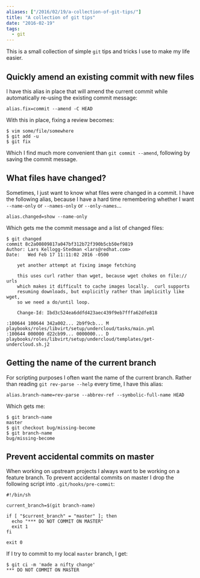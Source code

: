 ```yaml
---
aliases: ["/2016/02/19/a-collection-of-git-tips/"]
title: "A collection of git tips"
date: "2016-02-19"
tags:
  - git
---
```


This is a small collection of simple `git` tips and tricks I use to
make my life easier.

## Quickly amend an existing commit with new files

I have this alias in place that will amend the current commit while
automatically re-using the existing commit message:

    alias.fix=commit --amend -C HEAD

With this in place, fixing a review becomes:

    $ vim some/file/somewhere
    $ git add -u
    $ git fix

Which I find much more convenient than `git commit --amend`, following
by saving the commit message.

## What files have changed?

Sometimes, I just want to know what files were changed in a commit.  I
have the following alias, because I have a hard time remembering
whether I want `--name-only` or `--names-only` or `--only-names`...

    alias.changed=show --name-only

Which gets me the commit message and a list of changed files:

    $ git changed
    commit 8c2a00809817a047bf312b72f390b5cb50ef9819
    Author: Lars Kellogg-Stedman <lars@redhat.com>
    Date:   Wed Feb 17 11:11:02 2016 -0500

        yet another attempt at fixing image fetching
        
        this uses curl rather than wget, because wget chokes on file:// urls
        which makes it difficult to cache images locally.  curl supports
        resuming downloads, but explicitly rather than implicitly like wget,
        so we need a do/until loop.
        
        Change-Id: Ibd3c524ea6ddfd423aec439f9eb7fffa62dfe818

    :100644 100644 342a002... 2b9f9cb... M  playbooks/roles/libvirt/setup/undercloud/tasks/main.yml
    :100644 000000 d22cb99... 0000000... D  playbooks/roles/libvirt/setup/undercloud/templates/get-undercloud.sh.j2

## Getting the name of the current branch

For scripting purposes I often want the name of the current branch.
Rather than reading `git rev-parse --help` every time, I have this
alias:

    alias.branch-name=rev-parse --abbrev-ref --symbolic-full-name HEAD

Which gets me:

    $ git branch-name
    master
    $ git checkout bug/missing-become
    $ git branch-name
    bug/missing-become

## Prevent accidental commits on master

When working on upstream projects I always want to be working on a
feature branch.  To prevent accidental commits on master I drop the
following script into `.git/hooks/pre-commit`:

    #!/bin/sh

    current_branch=$(git branch-name)

    if [ "$current_branch" = "master" ]; then
      echo "*** DO NOT COMMIT ON MASTER"
      exit 1
    fi

    exit 0

If I try to commit to my local `master` branch, I get:

    $ git ci -m 'made a nifty change'
    *** DO NOT COMMIT ON MASTER

